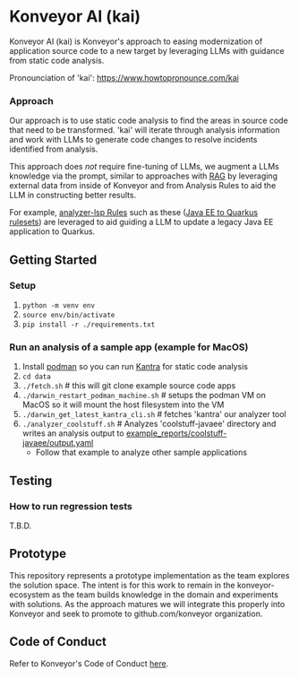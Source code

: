 # Konveyor AI (kai)
Konveyor AI (kai) is Konveyor's approach to easing modernization of application source code to a new target by leveraging LLMs with guidance from static code analysis.

Pronounciation of 'kai': https://www.howtopronounce.com/kai

### Approach
Our approach is to use static code analysis to find the areas in source code that need to be transformed.  'kai' will iterate through analysis information and work with LLMs to generate code changes to resolve incidents identified from analysis.

This approach does _not_ require fine-tuning of LLMs, we augment a LLMs knowledge via the prompt, similar to approaches with [RAG](https://arxiv.org/abs/2005.11401) by leveraging external data from inside of Konveyor and from Analysis Rules to aid the LLM in constructing better results.

For example, [analyzer-lsp Rules](https://github.com/konveyor/analyzer-lsp/blob/main/docs/rules.md) such as these ([Java EE to Quarkus rulesets](https://github.com/konveyor/rulesets/tree/main/default/generated/quarkus)) are leveraged to aid guiding a LLM to update a legacy Java EE application to Quarkus.

## Getting Started

### Setup
1. `python -m venv env`
2. `source env/bin/activate`
3. `pip install -r ./requirements.txt`

### Run an analysis of a sample app (example for MacOS)
1. Install [podman](https://podman.io/) so you can run [Kantra](https://github.com/konveyor/kantra) for static code analysis
1. `cd data`
2. `./fetch.sh` # this will git clone example source code apps
3. `./darwin_restart_podman_machine.sh` # setups the podman VM on MacOS so it will mount the host filesystem into the VM
4. `./darwin_get_latest_kantra_cli.sh` # fetches 'kantra' our analyzer tool
5. `./analyzer_coolstuff.sh` # Analyzes 'coolstuff-javaee' directory and writes an analysis output to [example_reports/coolstuff-javaee/output.yaml](/data/example_reports/coolstuff-javaee/output.yaml)
    * Follow that example to analyze other sample applications

## Testing
### How to run regression tests
T.B.D.

## Prototype
This repository represents a prototype implementation as the team explores the solution space.  The intent is for this work to remain in the konveyor-ecosystem as the team builds knowledge in the domain and experiments with solutions.  As the approach matures we will integrate this properly into Konveyor and seek to promote to github.com/konveyor organization.

## Code of Conduct
Refer to Konveyor's Code of Conduct [here](https://github.com/konveyor/community/blob/main/CODE_OF_CONDUCT.md).

